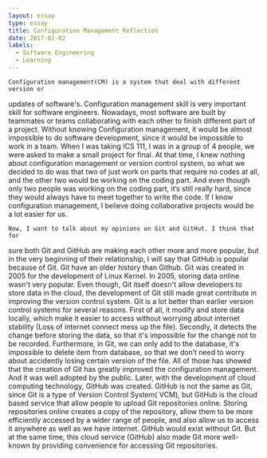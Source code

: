 ```yaml
---
layout: essay
type: essay
title: Configuration Management Reflection
date: 2017-02-02
labels:
  - Software Engineering
  - Learning
---
```

    Configuration management(CM) is a system that deal with different version or 
updates of software's.   Configuration management skill is very important 
skill for software engineers. Nowadays, most software are built by teammates 
or teams collaborating with each other to finish different part of a project.
Without knowing Configuration management, it would be almost impossible to do
software development, since it would be impossible to work in a team. When I
was taking ICS 111, I was in a group of 4 people, we were asked to make a
small project for final. At that time, I knew nothing about configuration
management or version control system, so what we decided to do was that two 
of just work on parts that require no codes at all, and the other two would 
be working on the coding part. And even though only two people was working 
on the coding part, it’s still really hard, since they would always have to 
meet together to write the code. If I know configuration management, I 
believe doing collaborative projects would be a lot easier for us. 

    Now, I want to talk about my opinions on Git and GitHut. I think that for 
sure both Git and GitHub are making each other more and more popular, but in 
the very beginning of their relationship, I will say that GitHub is popular 
because of Git. Git have an older history than Github. Git was created in
2005 for the development of Linux Kernel. In 2005, storing data online wasn't
very popular. Even though, Git itself doesn't allow developers to store data 
in the cloud, the development of Git still made great contribute in improving
the version control system. Git is a lot better than earlier version control 
systems for several reasons. First of all, it modify and store data locally,
which make it easier to access without worrying about internet stability 
(Loss of internet connect mess up the file). Secondly, it detects the change
before storing the data, so that it's impossible for the change not to be 
recorded. Furthermore, in Git, we can only add to the database, it's 
impossible to  delete item from database, so that we don’t need to worry
about accidently losing certain version of the file. All of those has 
showed that  the creation of Git has greatly improved the configuration 
management. And it was well adopted by the public. Later, with the 
development of cloud computing technology, GitHub was created. GitHub is not
the same as Git, since Git is a type of Version Control System( VCM), but 
GitHub is the cloud based service that allow people to upload Git 
repositories online. Storing repositories online creates a copy of the 
repository, allow them to be more efficiently accessed by a wider range 
of people, and also allow us to access it anywhere as well as we have 
internet. GitHub would exist without Git. But at the same time, this cloud 
service (GitHub) also made Git more well-known by providing convenience for
accessing Git repositories.